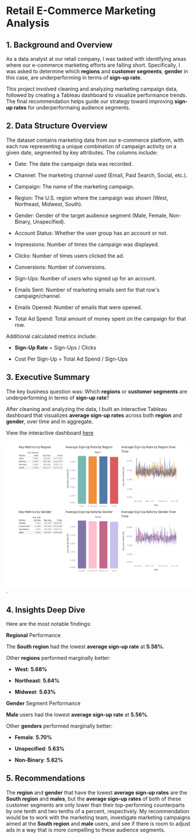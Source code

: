 # Retail E-Commerce Marketing Analysis

## 1. Background and Overview
As a data analyst at our retail company, I was tasked with identifying areas where our e-commerce marketing efforts are falling short. Specifically, I was asked to determine which **regions** and **customer segments**, **gender** in this case, are underperforming in terms of **sign-up rate**.

This project involved cleaning and analyzing marketing campaign data, followed by creating a Tableau dashboard to visualize performance trends. The final recommendation helps guide our strategy toward improving **sign-up rates** for underperformaing audience segments.

## 2. Data Structure Overview
The dataset contains marketing data from our e-commerce platform, with each row representing a unique combination of campaign activity on a given date, segmented by key attributes. The columns include:

- Date: The date the campaign data was recorded.

- Channel: The marketing channel used (Email, Paid Search, Social, etc.).

- Campaign: The name of the marketing campaign.

- Region: The U.S. region where the campaign was shown (West, Northeast, Midwest, South).

- Gender: Gender of the target audience segment (Male, Female, Non-Binary, Unspecified).

- Account Status: Whether the user group has an account or not.

- Impressions: Number of times the campaign was displayed.

- Clicks: Number of times users clicked the ad.

- Conversions: Number of conversions.

- Sign-Ups: Number of users who signed up for an account.

- Emails Sent: Number of marketing emails sent for that row's campaign/channel.

- Emails Opened: Number of emails that were opened.

- Total Ad Spend: Total amount of money spent on the campaign for that row.

Additional calculated metrics include:

- **Sign-Up Rate** = Sign-Ups / Clicks

- Cost Per Sign-Up = Total Ad Spend / Sign-Ups

## 3. Executive Summary
The key business question was:
Which **regions** or **customer segments** are underperforming in terms of **sign-up rate**?

After cleaning and analyzing the data, I built an interactive Tableau dashboard that visualizes **average sign-up rates** across both **region** and **gender**, over time and in aggregate.

View the interactive dashboard [here](https://public.tableau.com/app/profile/pablo.vega1512/viz/RetailE-commerceMarketingData/Dashboard1)

![Tableau Dashboard](dashboard_screenshot.png) .

## 4. Insights Deep Dive
Here are the most notable findings:

**Regional** Performance

The **South region** had the lowest **average sign-up rate** at **5.56%**.

Other **regions** performed marginally better:

- **West**: **5.68%**

- **Northeast**: **5.64%**

- **Midwest**: **5.63%**

**Gender** Segment Performance

**Male** users had the lowest **average sign-up rate** at **5.56%**.

Other **genders** performed marginally better:

- **Female**: **5.70%**

- **Unspecified**: **5.63%**

- **Non-Binary**: **5.62%**

## 5. Recommendations
The **region** and **gender** that have the lowest **average sign-up rates** are the **South region** and **males**, but the **average sign-up rates** of both of these customer segments are only lower than their top-performing counterparts by one tenth and two tenths of a percent, respectively. My recommendation would be to work with the marketing team, investigate marketing campaigns aimed at the **South region** and **male** users, and see if there is room to adjust ads in a way that is more compelling to these audience segments.

